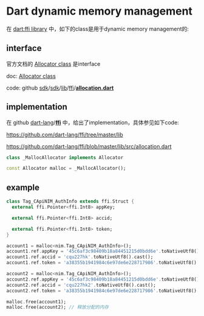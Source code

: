 # Dart dynamic memory management

在 [dart:ffi library](https://api.dart.cn/stable/2.13.4/dart-ffi/dart-ffi-library.html) 中，如下的class是用于dynamic memory management的: 

## interface

官方文档的 [Allocator class](https://api.dart.cn/stable/2.13.4/dart-ffi/Allocator-class.html) 是interface

doc: [Allocator class](https://api.dart.cn/stable/2.13.4/dart-ffi/Allocator-class.html)

code: github [sdk](https://github.com/dart-lang/sdk)/[sdk](https://github.com/dart-lang/sdk/tree/main/sdk)/[lib](https://github.com/dart-lang/sdk/tree/main/sdk/lib)/[ffi](https://github.com/dart-lang/sdk/tree/main/sdk/lib/ffi)/**[allocation.dart](https://github.com/dart-lang/sdk/blob/main/sdk/lib/ffi/allocation.dart)**

## implementation

在 github [dart-lang](https://github.com/dart-lang)/**[ffi](https://github.com/dart-lang/ffi)** 中，给出了implementation，具体参见如下code:

https://github.com/dart-lang/ffi/tree/master/lib



https://github.com/dart-lang/ffi/blob/master/lib/src/allocation.dart

```dart
class _MallocAllocator implements Allocator
```



```dart
const Allocator malloc = _MallocAllocator();
```



## example



```dart
class Tag_CApiNIM_AuthInfo extends ffi.Struct {
  external ffi.Pointer<ffi.Int8> appKey;

  external ffi.Pointer<ffi.Int8> accid;

  external ffi.Pointer<ffi.Int8> token;
}

account1 = malloc<nim.Tag_CApiNIM_AuthInfo>();
account1.ref.appKey = '45c6af3c98409b18a84451215d0bdd6e'.toNativeUtf8().cast();
account1.ref.accid = 'cqu227hk'.toNativeUtf8().cast();
account1.ref.token = 'a38355b1941984c6e97de6e228717986'.toNativeUtf8().cast();

account2 = malloc<nim.Tag_CApiNIM_AuthInfo>();
account2.ref.appKey = '45c6af3c98409b18a84451215d0bdd6e'.toNativeUtf8().cast();
account2.ref.accid = 'cqu227hk2'.toNativeUtf8().cast();
account2.ref.token = 'a38355b1941984c6e97de6e228717986'.toNativeUtf8().cast();

malloc.free(account1);
malloc.free(account2); // 释放分配的内存
```

